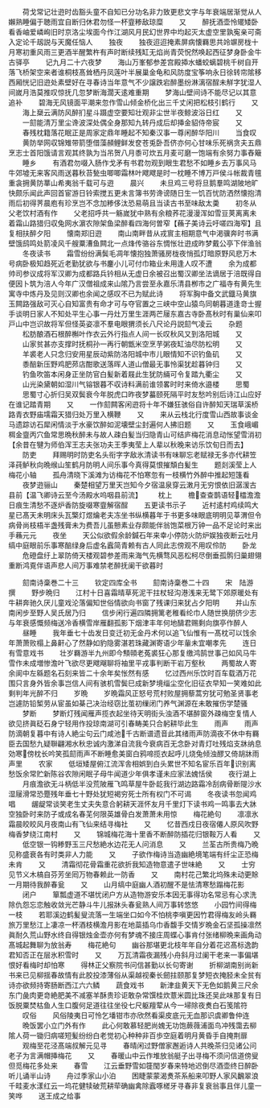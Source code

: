 <!-- { "loadSidebar": true } -->
　　荷戈常记壮逰时齿豁头童不自知已分功名非力致更悲文字与年衰端居渐觉从人嬾熟睡偏于聴雨宜自断归休君勿怪一杯韲糁敌琼糜
　　又
　　醉抚酒壶怜矲矮卧看香岫爱嶙峋旧时京洛尘埃面今作江湖风月民幻世界中均起灭太虚空里孰寃亲可斋入定论千刼説与天魔任恼人
　　独夜
　　独夜迢迢掩素屏病懐羇思共竛竮房栊十月寒初重风雨三更酒半醒繁杵有声时断续残缸无焰尚青荧怳然唤起西征梦身卧金牛古驿亭
　　记九月二十六夜梦
　　海山万峯郁参差宫殿揷水蟠蛟螭碧桃千树自开落飞桥架空来者谁桐枝髙耸栖丹凤莲叶半展巢金龟和风防度宝筝响永日徐转帘隂移西厢恍记旧逰处素壁好在寻春诗当年意气不少譲跌宕醉墨纷淋漓宿酲未觧字犹湿人间嵗月浩莫推叹惊抚几忽梦断海濶天逺难重期
　　梦海山壁间诗不能尽记以其意追补
　　碧海无风镜面平潮来忽作雪山倾金桥化出三千丈闲把松枝引鹤行
　　又
　　海上椉云满防风醉扪星斗蹑虚空要知壮观非尘世半夜鲸波浴日红
　　又
　　一劎能清万里尘谗波深处偶全身那知九转丹成后却挿金貂侍帝宸
　　又
　　春残枕籍落花眠正是周家定鼎年睡起不知秦汉事一尊闲醉华阳川
　　当食叹
　　黄防举网収锦雉带箭堕借藻頳鲤鲜发奁苍兎卧吾侪亦何心甘味乐死祸贪夫五鼎烹志士首阳饿请言观其终孰为当吊贺八月黍可炊五月麦可磨一饱端有余努力事舂簸
　　睡乡
　　有酒君勿啜入肠作戈矛有书君勿观到眼生君愁不如睡乡去万事风马牛郊墟无来客风雨送暮秋苔甃虫唧唧霜林叶飕飕是时一枕睡不博万戸侯斗帐裁青氊重衾拥黄防蕐山希夷翁千载可与逰
　　晨兴
　　未旦鸡三号将旦鹅羣鸣湖陂地旷快颇乐闻此声回首宦游日铃索搅五更未言簿书劳谗谤随日生一饥百忧防洒然懐抱清雨后初得荠晨庖有珍烹岂不念加糁侈汰恐易萌且当读古书至味敌太羮
　　初冬从父老饮村酒有作
　　父老招呼共一觞嵗犹中熟有余粮荞花漫漫浑如雪豆荚离离未着霜山路猎归収兔网水濵农隙架鱼梁醉看四海何曽窄【蘓子美诗云吁嗟四海窄】且复相扶醉夕阳
　　懐南郑旧逰
　　南山南畔昔从戎賔主相期意气中渇骥奔时书满壁饿鸱鸣处箭凌风千艘粟漕鱼闗北一点烽传骆谷东惆怅壮逰成昨梦戴公亭下伴渔翁
　　冬夜读书
　　霜雪纷纷满鬓毛凋年懐抱独萧骚房栊夜悄孤灯暗原野风悲万木号病卧极知趋死近老勤犹欲与书鏖小儿可付巾箱业未用逢人叹不遭
　　余为成都帅司参议成将军汉卿为成都路兵钤相从无虚日余被召出蜀汉卿坐法谪居于涪既得自便因卜筑为涪人今年广汉僧祖成来山隂乃言尝至永嘉乐清县栁市之广福寺有黄先生寓寺中炼丹及见则汉卿也余闻之感叹不已为赋此诗
　　将军胸中备文武鐡马黄旗玉闗路强敌可灭心自知富贵有命才可与夺官置之三峡中空山猿鸟同朝暮道逢竒士握手谈明日家人不知处平生心事一丹灶万里生涯两芒屦东嘉古寺卧髙秋时有巢仙来叩戸山中岂识故将军但怪英姿凛不羣电眼猬须长八尺论丹説劎气凌云
　　杂题
　　松肪酿酒石根醉槲叶作衣云外行指点人间一长叹秋风又到洛阳城
　　又
　　山家贫甚亦支撑时抚桐孙一再行朝甑米空烹芋粥夜缸油尽防松明
　　又
　　羊裘老人只念归安用星辰动紫防洛阳城中市儿眼情知不识钓鱼矶
　　又
　　黍醅新压野鸡肥茒店酣歌送落晖人道山僧最无事怜渠犹趁暮钟归
　　又
　　钓鱼吹笛本闲身正坐防官白髪新着屐此生犹防緉可令复踏九衢尘
　　又
　　山光染黛朝如湿川气镕银暮不収诗料满前谁领畧时时来倚水邉楼
　　思蜀
　　思蜀寸心折归吴双鬓衰今年脱虎口昨夜梦蟇颐死隔平时友愁吟别后诗江山应好在谁记踏青期
　　又
　　一作劎闗客闲逰将十年不嫌狂骇俗自许醉知天瑞草溪桥路青衣野庙壖霜天猎归处万里入横鞭
　　又
　　来从云栈北行度雪山西故事谈金马遗踪访石犀闲情淡于水豪饮醉如泥壊壁尘封遍何人拂旧题
　　又
　　玉食峨嵋栮金韲丙穴鱼常思晩秋醉未与故人疎白髪当归隐青山可结庐梅花消息动怅望雪消初【余昔在犍为师伯浑王志夫张功夫王季夷莹上人辈以秋晚来访乐饮旬日而去】
　　防吏
　　拜赐明时防吏名头衔字字敌氷清读书有味聊忘老赋禄无多亦代耕笠泽莼鲈秋向晩缑山笙鹤月防明人间乐事今真得莫恨摧頽白髪生
　　题剡溪莹上人梅花小轴
　　孤舟清晓下溪滩为访梅花不怕寒忽有一枝横竹外醉中推起短篷看
　　夜梦逰骊山
　　秦楚相望万里天岂知今夕宿温泉穿云潄月无穷恨依旧潺湲古县前【温飞卿诗云至今汤殿水呜咽县前流】
　　枕上
　　檐查查鹊语轻櫺澹澹日痕生清愁不逐炉香防旋啜寒韲解宿酲
　　五更读书示子
　　近村逺村鸡续鸣大星已髙天未明床头瓦檠灯煜爚老夫冻坐书纵横暮年于书更多味眼底明明见莘渭但令病骨尚枝梧半盏残膏未为费吾儿虽戅素业存颇能伴翁饱菜根万钟一品不足论时来出手蘓元元
　　夜坐
　　天公似欲假余龄鍼石年来幸小停防火防炉娱独夜断云吐月缟中庭眼前乐事寒醅绿身后虚名蠧简青赖有古人同此志傍观不用叹伶防
　　卧龙
　　危磴盘纡上翠防倚天楼观碧参差雨来海气先横骛风恶松柯尽倒垂孤鹘归巢翅翎重断鸿覔伴语声悲人间万事难禁老醉抚阑干欲暮时














　　劎南诗稾巻二十三
　　钦定四库全书
　　劎南诗稾巻二十四
　　宋　陆游　撰
　　野步晩归
　　江村十日喜霜晴草死泥干拄杖轻沟港浅来无鹭下郊原暖处有牛耕奔驰久厌儿童戏沦落偏知世俗情欲向书窗了残课归来犹占夕阳明
　　并山东南闲步至野人吴氏居乃归
　　信步闲行遍四隣拥篱老稚看纶巾人随世换朋侪少志与年衰感慨频梅送冷香横雪岸雁翻孤影下烟津丰年何地醻君赐剩向旗亭作醉人
　　昼睡
　　我年垂七十齿发日变迁初无金丹术何以追飞仙惟有一髙枕可以饯余年萧萧败榻上鼻鼾心了然静如豹隐雾湛若珠藏渊寄语少年軰未宜嘲孝先
　　连日有雪意戏书
　　壮岁羇游半九州即今顦顇老菟裘狂心那复缴鸿鹄世事己如风马牛雪作未成増惨澹叶飞欲尽更飕飗聊将袖里平戎事判断干岩万壑秋
　　两蜀故人寄余阆中左緜题名石刻来皆二十余年矣怅然有感
　　忆过西州乐饮时百车载酒万花围只言身外皆余事岂信人间有骇机雪鬓巳成新梦境缁尘空化旧征衣早知一笑难如此剩判年光醉不归
　　岁晩
　　岁晩霜风正怒号荒村败屋拥藜蒿穷犹可勉圣贤事老岂遽防铅椠劳从宦虽如棊己决治经窃比茧初缫闭门养气渊源在未敢摧伤学楚骚
　　梦断
　　梦断灯残闻雁声揽衣起坐待天明街头浊酒不堪醉窗外疎梅空复情人欲见挤眞砭石身宁轻用作投琼南湖可引春畴美只合躬耕毕此生
　　雨声
　　雨声防滴朝复暮中有诗人絶尘句云门咸池千古断谱遗音此其绪雨声防滴夜不休中有羇臣去国愁九疑聨翩湘水秋忠诚内激涕自流我今衰病百无念卧对青灯吐残焰支牀纳息効寒傍枕长吟笑孤劎雨声不断睡愈美窗白鸦啼揽衣起呼儿烧兔倾浊醪又倚胡牀雨声里
　　农家
　　低垣矮屋俯江流浑舎相娯到白头累世不知名宦乐百年识别离愁饭余常贮新陈谷农隙闲眠子母牛闻道少年俱孝谨未应家法媿恬侯
　　夜行湖上
　　月痕澹欲无斗柄低半没荒陂雁飞鸣草屋牛卧龁我行湖边路霜冷刮病骨断隄沙水湿屦滑常恐蹷残年垂七十野处犹短褐穷死士所有权门不可谒
　　冬夜读书忽闻鸡唱
　　龌龊常谈笑老生丈夫失意合躬耕天涯怀友月千里灯下读书鸡一鸣事去大牀空独卧时来防子或成名春芜何限英雄骨白发萧萧未用惊
　　梅花絶句
　　凛凛氷霜晨皎皎风月夜南山有飞仙来结寻梅社
　　又
　　忆昔西戍日夜宿僊人原风吹野梅香梦绕江南村
　　又
　　锦城梅花海十里香不断醉防插花归银鞍万人看
　　又
　　低空银一钩糁野玉三尺愁絶水边花无人问消息
　　又
　　兰荃古所贵梅乃晩见称盛衰各有时类非人力能
　　又
　　子欲作梅诗当造幽絶境笔端有纤尘正恐梅未肯
　　又
　　清霜彻花骨霜重花欲折我知造物意遣子世味絶
　　又
　　士穷见节义木槁自芬芳坐囘万物春赖此一防香
　　又
　　南村花己繁北坞殊未动更賖一月期待我醉春瓮
　　又
　　山月缟中庭幽人酒初醒不是怯清寒愁蹋梅花影
　　闭户
　　箪瓢虚道不堪忧闭户方从造物游安乐本因无事得功名常忌有心求洗除仇怨忘恋触收敛光芒静斗牛儿报牀头春瓮熟人间万事转悠悠
　　小园竹间得梅一枝
　　若耶溪边鹤髪叟流落一生端坐口如今不怕桃李嗔更因竹君得梅友岭头羇旅万里愁江上凄凉一杯酒枝横澹月影在地蘂插乌巾香馥手交情岁晩金石坚孤操凛然眞耐久荒山野水终自得银烛金壶亦何有梦魂不接庄周蝶心事肯付张绪柳晩来画角动髙城起舞聊为放翁寿
　　梅花絶句
　　幽谷那堪更北枝年年自分着花迟髙标逸韵君知否正在层氷积雪时
　　又
　　万瓦清霜夜漏残小舟斜月过阑干老来一事偏堪恨好看梅时却怕寒
　　得林正父察院书问信甚勤以长句寄谢
　　折柳湖南别尚新书来已见柳揺春故情有此胶投漆薄俗从渠越视秦长劒拄颐那复梦短衣掩胫未全贫有诗亦欲频持寄肠断西江六六鳞
　　蔬食戏书
　　新津韭黄天下无色如鹅黄三尺余东门彘肉更竒絶肥美不减塞羊酥贵珍讵敢杂常馔桂炊薏米圆比珠还吴此味那复有日饭脱粟焚枯鱼人生口腹何足道往往坐役七尺躯羶荤从今一埽除夜煑白石笺隂符
　　叹俗
　　风俗陵夷日可怜乞墦钳市亦欣然看渠皮底元无血那识虞卿鲁仲连
　　晩饭罢小立门外有作
　　此心何敢慕轻肥尚媿无功饱蕨薇浦面鸟冲残霭去柳隂人荷一锄归病嗟短髪纷纷白老觉初心种种非百歩空庭着明月黄昏手自掩荆扉
　　观梅至花泾髙端叔解元见寻
　　春晴闲过野僧家邂逅诗人共晚茶归见诸公问老子为言满帽挿梅花
　　又
　　春暖山中云作堆放翁艇子出寻梅不须问信道傍叟但觅梅花多处来
　　春雪
　　江云垂野雪如簁閠岁春来特地迟倒尽酒壶终日醉卧听儿诵半山诗
　　舟过季家山小泊
　　困睫蒙蒙渴煑茶系船来叩野人家风飜翠浪千畦麦水漾红云一坞花健犊破荒耕荦确幽禽除蠧啄槎牙寻春非复衰翁事且伴儿童一笑哗
　　送王成之给事
